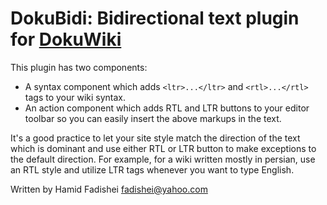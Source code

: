 DokuBidi: Bidirectional text plugin for [DokuWiki](http://dokuwiki.org/)
========

This plugin has two components:

* A syntax component which adds <code>&lt;ltr&gt;...&lt;/ltr&gt;</code> and
 <code>&lt;rtl&gt;...&lt;/rtl&gt;</code> tags to your wiki syntax.
* An action component which adds RTL and LTR buttons to your editor toolbar
  so you can easily insert the above markups in the text.

It's a good practice to let your site style match the direction of the text
which is dominant and use either RTL or LTR button to make exceptions to the
default direction. For example, for a wiki written mostly in persian, use an RTL
style and utilize LTR tags whenever you want to type English.

Written by Hamid Fadishei <fadishei@yahoo.com>
